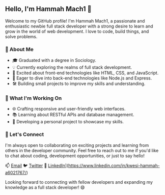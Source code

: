 ## Hello, I'm Hammah Mach1 👋

Welcome to my GitHub profile! I'm Hammah Mach1, a passionate and enthusiastic newbie full stack developer with a strong desire to learn and grow in the world of web development. I love to code, build things, and solve problems.

### 🌱 About Me

- 🎓 Graduated with a degree in Sociology.
- 💡 Currently exploring the realms of full stack development.
- 🌟 Excited about front-end technologies like HTML, CSS, and JavaScript.
- 🔧 Eager to dive into back-end technologies like Node.js and Express.
- 🛠️ Building small projects to improve my skills and understanding.

### 🚀 What I'm Working On

- 🌐 Crafting responsive and user-friendly web interfaces.
- 📚 Learning about RESTful APIs and database management.
- 🌱 Developing a personal project to showcase my skills.

### 💬 Let's Connect

I'm always open to collaborating on exciting projects and learning from others in the developer community. Feel free to reach out to me if you'd like to chat about coding, development opportunities, or just to say hello!

📫 [Email](mailto:hammahmach1@gmail.com)
🐦 [Twitter](https://twitter.com/arcabachie) 
💼 [LinkedIn]([https://www.linkedin.com/in/yourlinkedinprofile)](https://www.linkedin.com/in/kwesi-hammah-a6021767/) 

Looking forward to connecting with fellow developers and expanding my knowledge as a full stack developer! 😄
